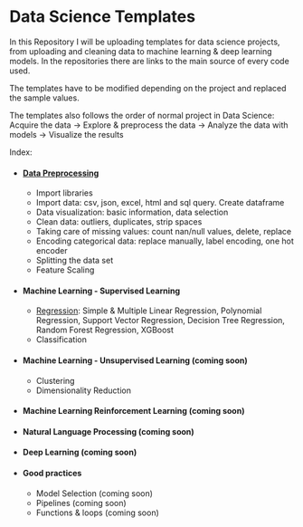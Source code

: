 # Data Science Templates

In this Repository I will be uploading templates for data science projects, from uploading and cleaning data to machine learning & deep learning models. In the repositories there are links to the main source of every code used. 

The templates have to be modified depending on the project and replaced the sample values. 

The templates also follows the order of  normal project in Data Science: Acquire the data -> Explore & preprocess the data -> Analyze the data with models -> Visualize the results

Index:
* #### [Data Preprocessing](https://github.com/rubenyanes/DataScienceTemplates/blob/main/Data_Preprocessing_Template.ipynb)
  * Import libraries
  * Import data: csv, json, excel, html and sql query. Create dataframe 
  * Data visualization: basic information, data selection
  * Clean data: outliers, duplicates, strip spaces
  * Taking care of missing values: count nan/null values, delete, replace
  * Encoding categorical data: replace manually, label encoding, one hot encoder
  * Splitting the data set
  * Feature Scaling
* #### Machine Learning - Supervised Learning
  * [Regression](https://github.com/rubenyanes/Data_Science_Templates/blob/main/Regression_Template.ipynb): Simple & Multiple Linear Regression, Polynomial Regression, Support Vector Regression, Decision Tree Regression, Random Forest Regression, XGBoost
  * Classification
* #### Machine Learning - Unsupervised Learning (coming soon)
  * Clustering
  * Dimensionality Reduction
* #### Machine Learning Reinforcement Learning (coming soon)
* #### Natural Language Processing (coming soon)
* #### Deep Learning (coming soon)
* #### Good practices
  * Model Selection (coming soon)
  * Pipelines (coming soon)
  * Functions & loops (coming soon)
